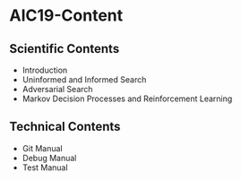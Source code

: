 # AIC19-Content

## Scientific Contents
  - Introduction
  - Uninformed and Informed Search
  - Adversarial Search
  - Markov Decision Processes and Reinforcement Learning
  
## Technical Contents
  - Git Manual
  - Debug Manual
  - Test Manual
